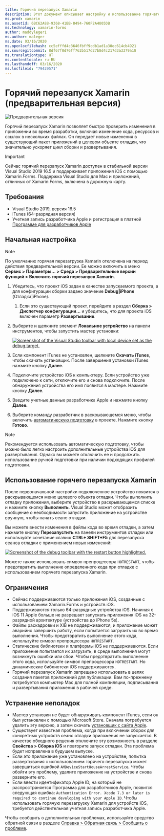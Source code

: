 ```yaml
---
title: Горячий перезапуск Xamarin
description: Этот документ описывает настройку и использование горячего перезапуска Xamarin для отладки приложения iOS.
ms.prod: xamarin
ms.assetid: 6BC62A88-9368-41BB-8494-760F2A4805DB
ms.technology: xamarin-forms
author: maddyleger1
ms.author: maleger
ms.date: 03/16/2020
ms.openlocfilehash: cc5efffd4c3646fbff9cdb1ad1a30ec614cb4921
ms.sourcegitcommit: 8df67f0d76ff762b517d27b8d4c217d3a3379a18
ms.translationtype: HT
ms.contentlocale: ru-RU
ms.lasthandoff: 03/16/2020
ms.locfileid: "79429571"
---
```

# <a name="xamarin-hot-restart-preview"></a>Горячий перезапуск Xamarin (предварительная версия)

![Предварительная версия](~/media/shared/preview.png)

Горячий перезапуск Xamarin позволяет быстро проверить изменения в приложении во время разработки, включая изменение кода, ресурсов и ссылок в нескольких файлах. Он передает новые изменения в существующий пакет приложений в целевом объекте отладки, что значительно ускоряет цикл сборки и развертывания.

> [!IMPORTANT]
> Сейчас горячий перезапуск Xamarin доступен в стабильной версии Visual Studio 2019 16.5 и поддерживает приложения iOS с помощью Xamarin.Forms. Поддержка Visual Studio для Mac и приложений, отличных от Xamarin.Forms, включена в дорожную карту.

## <a name="requirements"></a>Требования

- Visual Studio 2019, версия 16.5
- iTunes (64-разрядная версия)
- Учетная запись разработчика Apple и регистрация в платной [Программе для разработчиков Apple](https://developer.apple.com/programs)


## <a name="initial-setup"></a>Начальная настройка

> [!NOTE]
> По умолчанию горячая перезагрузка Xamarin отключена на период действия предварительной версии. Ее можно включить в меню **Сервис > Параметры... > Среда > Предварительные версии функций > Включить горячий перезапуск Xamarin**.

1. Убедитесь, что проект iOS задан в качестве запускаемого проекта, а для конфигурации сборки задано значение **Debug|iPhone** (Отладка|iPhone).

   1. Если это существующий проект, перейдите в раздел **Сборка > Диспетчер конфигурации...** и убедитесь, что для проекта iOS включен параметр **Развертывание**.

2. Выберите и щелкните элемент **Локальное устройство** на панели инструментов, чтобы запустить мастер установки:

    [![](hot-restart-images/toolbar.png "Screenshot of the Visual Studio toolbar with local device set as the debug target.")](hot-restart-images/toolbar.png)

3. Если компонент iTunes не установлен, щелкните **Скачать iTunes**, чтобы скачать установщик. После завершения установки iTunes нажмите кнопку **Далее**.

4. Подключите устройство iOS к компьютеру. Если устройство уже подключено к сети, отключите его и снова подключите. После обнаружения устройства его имя появится в мастере. Нажмите кнопку **Далее**.

5. Введите учетные данные разработчика Apple и нажмите кнопку **Далее**.

6. Выберите команду разработчик в раскрывающемся меню, чтобы включить [автоматическую подготовку](~/ios/get-started/installation/device-provisioning/automatic-provisioning.md) в проекте. Нажмите кнопку **Готово**.

> [!NOTE]
> Рекомендуется использовать автоматическую подготовку, чтобы можно было легко настроить дополнительные устройства iOS для развертывания. Однако вы можете отключить ее и продолжить использование ручной подготовки при наличии подходящих профилей подготовки.

## <a name="use-xamarin-hot-restart"></a>Использование горячего перезапуска Xamarin
После первоначальной настройки подключенное устройство появится в раскрывающемся меню целевого объекта отладки. Чтобы выполнить отладку приложения, выберите устройство в раскрывающемся списке и нажмите кнопку **Выполнить**. Visual Studio может отобразить сообщение о необходимости запустить приложение на устройстве вручную, чтобы начать сеанс отладки.

Вы можете внести изменения в файлы кода во время отладки, а затем нажмите кнопку **Перезапустить** на панели инструментов отладки или используйте сочетание клавиш **CTRL+ SHIFT+F5** для перезапуска сеанса отладки с применением новых изменений:

[![](hot-restart-images/restart.png "Screenshot of the debug toolbar with the restart button highlighted.")](hot-restart-images/toolbar.png)

Можете также использовать символ препроцессора `HOTRESTART`, чтобы предотвратить выполнение определенного кода при отладке с использованием горячего перезапуска Xamarin.

## <a name="limitations"></a>Ограничения

- Сейчас поддерживаются только приложения iOS, созданные с использованием Xamarin.Forms и устройств iOS.
- Поддерживаются только 64-разрядные устройства iOS. Начиная с iOS 11 Apple больше не разрешает запускать приложения iOS на 32-разрядной архитектуре (устройства до iPhone 5s).
- Файлы раскадровки и XIB не поддерживаются, и приложение может аварийно завершить работу, если попытается загрузить их во время выполнения. Чтобы предотвратить выполнение этого кода, используйте символ препроцессора `HOTRESTART`.
- Статические библиотеки и платформы iOS не поддерживаются. Если приложение попытается их загрузить, в среде выполнения могут возникнуть ошибки или сбои. Чтобы предотвратить выполнение этого кода, используйте символ препроцессора `HOTRESTART`. Но динамические библиотеки iOS поддерживаются.
- Горячий перезапуск Xamarin запрещено использовать в целях создания пакетов приложений для публикации. Вам по-прежнему потребуется компьютер Mac для полной компиляции, подписывания и развертывания приложения в рабочей среде.

## <a name="troubleshoot"></a>Устранение неполадок

- Мастер установки не будет обнаруживать компонент iTunes, если он был установлен с помощью Microsoft Store. Сначала потребуется удалить эту версию, а затем скачать [установщик с сайта Apple](https://go.microsoft.com/fwlink/?linkid=2101014).
- Существует известная проблема, когда при включении сборок для конкретных устройств сеанс отладки приложения не запускается. В качестве обходного решения отключите эту возможность в разделе **Свойства > Сборка iOS** и повторите запуск отладки. Эта проблема будет исправлена в будущем выпуске.
- Если это приложение уже установлено на устройстве, попытка развертывания с использованием горячего перезапуска может завершиться ошибкой `AMDeviceStartHouseArrestService`. Чтобы обойти эту проблему, удалите приложение на устройстве и снова разверните его.
- Если ввести идентификатор Apple ID, на который не распространяется Программа для разработчиков Apple, появится следующая ошибка: `Authentication Error. Xcode 7.3 or later is required to continue developing with your Apple ID`. Чтобы использовать горячую перезагрузку Xamarin для устройств iOS, требуется действительная учетная запись разработчика Apple. 

Чтобы сообщить о дополнительных проблемах, используйте средство обратной связи в разделе [Справка > Обратная связь > Сообщить о проблеме](/visualstudio/ide/feedback-options?view=vs-2019#report-a-problem).
